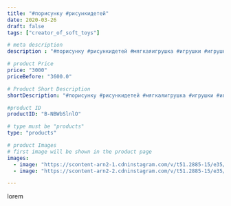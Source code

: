```yaml
---
title: "#порисунку #рисункидетей"
date: 2020-03-26
draft: false
tags: ["creator_of_soft_toys"]

# meta description
description : "#порисунку #рисункидетей #мягкаяигрушка #игрушки #игрушкапорисунку #игрушкаручнойработы #мягкаяигрушка #игрушкапорисунку #дракон #мягкийдракон #мягаяигрушкадрак"

# product Price
price: "3000"
priceBefore: "3600.0"

# Product Short Description
shortDescription: "#порисунку #рисункидетей #мягкаяигрушка #игрушки #игрушкапорисунку #игрушкаручнойработы #мягкаяигрушка #игрушкапорисунку #дракон #мягкийдракон #мягаяигрушкадракон #плюшевыйдракон  #плюшевыйрисунок #плюшевыеигрушки"

#product ID
productID: "B-NBWbSlnlO"

# type must be "products"
type: "products"

# product Images
# first image will be shown in the product page
images:
  - image: "https://scontent-arn2-1.cdninstagram.com/v/t51.2885-15/e35/91022544_238003990716724_2405586800010187471_n.jpg?tp=1&_nc_ht=scontent-arn2-1.cdninstagram.com&_nc_cat=104&_nc_ohc=Qpv_mWS5dD0AX9LTrjt&oh=c143a827d3bb5a1cc3a86a6910e761a2&oe=606AD649&ig_cache_key=MjI3MzQ3OTMyMzgyMTczMzQ2Mw%3D%3D.2"
  - image: "https://scontent-arn2-2.cdninstagram.com/v/t51.2885-15/e35/91138081_547349989248776_130251873672474870_n.jpg?tp=1&_nc_ht=scontent-arn2-2.cdninstagram.com&_nc_cat=108&_nc_ohc=Yi01gbfUS1UAX9gwWMK&oh=7cfd0b6b527b517931afa4d6243f4749&oe=606CD451&ig_cache_key=MjI3MzQ3OTMyMzgzODQ2MTUzMw%3D%3D.2"

---
```

lorem
